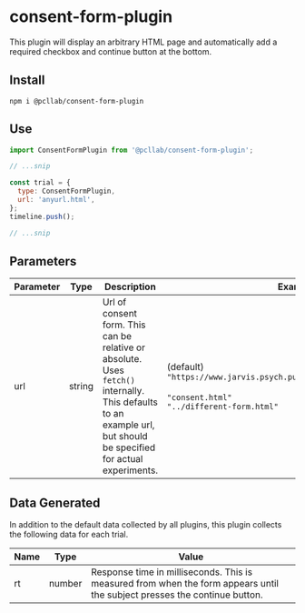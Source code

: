 # consent-form-plugin

This plugin will display an arbitrary HTML page and automatically add a required checkbox and continue button at the bottom.

## Install

```
npm i @pcllab/consent-form-plugin
```

## Use

```js
import ConsentFormPlugin from '@pcllab/consent-form-plugin';

// ...snip

const trial = {
  type: ConsentFormPlugin,
  url: 'anyurl.html',
};
timeline.push();

// ...snip
```

## Parameters

| Parameter | Type   | Description                                                                                                                                                        | Examples                                                                                                                       |
| --------- | ------ | ------------------------------------------------------------------------------------------------------------------------------------------------------------------ | ------------------------------------------------------------------------------------------------------------------------------ |
| url       | string | Url of consent form. This can be relative or absolute. Uses `fetch()` internally. This defaults to an example url, but should be specified for actual experiments. | (default)<br>`"https://www.jarvis.psych.purdue.edu/weblab/consent.html"`<br><br>`"consent.html"`<br>`"../different-form.html"` |

## Data Generated

In addition to the default data collected by all plugins, this plugin collects the following data for each trial.

| Name | Type   | Value                                                                                                                     |
| ---- | ------ | ------------------------------------------------------------------------------------------------------------------------- |
| rt   | number | Response time in milliseconds. This is measured from when the form appears until the subject presses the continue button. |

